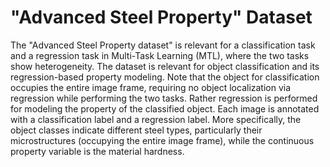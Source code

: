 # "Advanced Steel Property" Dataset
The "Advanced Steel Property dataset" is relevant for a classification task and a regression task in Multi-Task Learning (MTL), where the two tasks show heterogeneity. The dataset is relevant for object classification and its regression-based property modeling. Note that the object for classification occupies the entire image frame, requiring no object localization via regression while performing the two tasks. Rather regression is performed for modeling the property of the classified object. Each image is annotated with a classification label and a regression label. More specifically, the object classes indicate different steel types, particularly their microstructures (occupying the entire image frame), while the continuous property variable is the material hardness.
